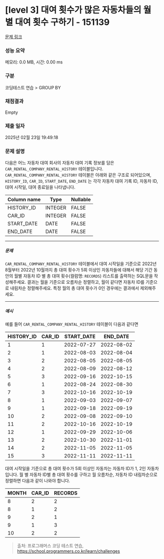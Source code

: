 # [level 3] 대여 횟수가 많은 자동차들의 월별 대여 횟수 구하기 - 151139 

[문제 링크](https://school.programmers.co.kr/learn/courses/30/lessons/151139) 

### 성능 요약

메모리: 0.0 MB, 시간: 0.00 ms

### 구분

코딩테스트 연습 > GROUP BY

### 채점결과

Empty

### 제출 일자

2025년 02월 23일 19:49:18

### 문제 설명

<p>다음은 어느 자동차 대여 회사의 자동차 대여 기록 정보를 담은 <code>CAR_RENTAL_COMPANY_RENTAL_HISTORY</code> 테이블입니다. <code>CAR_RENTAL_COMPANY_RENTAL_HISTORY</code> 테이블은 아래와 같은 구조로 되어있으며, <code>HISTORY_ID</code>, <code>CAR_ID</code>, <code>START_DATE</code>, <code>END_DATE</code> 는 각각 자동차 대여 기록 ID, 자동차 ID, 대여 시작일, 대여 종료일을 나타냅니다.</p>
<table class="table">
        <thead><tr>
<th>Column name</th>
<th>Type</th>
<th>Nullable</th>
</tr>
</thead>
        <tbody><tr>
<td>HISTORY_ID</td>
<td>INTEGER</td>
<td>FALSE</td>
</tr>
<tr>
<td>CAR_ID</td>
<td>INTEGER</td>
<td>FALSE</td>
</tr>
<tr>
<td>START_DATE</td>
<td>DATE</td>
<td>FALSE</td>
</tr>
<tr>
<td>END_DATE</td>
<td>DATE</td>
<td>FALSE</td>
</tr>
</tbody>
      </table>
<hr>

<h5>문제</h5>

<p><code>CAR_RENTAL_COMPANY_RENTAL_HISTORY</code> 테이블에서 대여 시작일을 기준으로 2022년 8월부터 2022년 10월까지 총 대여 횟수가 5회 이상인 자동차들에 대해서 해당 기간 동안의 월별 자동차 ID 별 총 대여 횟수(컬럼명: <code>RECORDS</code>) 리스트를 출력하는 SQL문을 작성해주세요. 결과는 월을 기준으로 오름차순 정렬하고, 월이 같다면 자동차 ID를 기준으로 내림차순 정렬해주세요. 특정 월의 총 대여 횟수가 0인 경우에는 결과에서 제외해주세요.</p>

<hr>

<h5>예시</h5>

<p>예를 들어 <code>CAR_RENTAL_COMPANY_RENTAL_HISTORY</code> 테이블이 다음과 같다면</p>
<table class="table">
        <thead><tr>
<th>HISTORY_ID</th>
<th>CAR_ID</th>
<th>START_DATE</th>
<th>END_DATE</th>
</tr>
</thead>
        <tbody><tr>
<td>1</td>
<td>1</td>
<td>2022-07-27</td>
<td>2022-08-02</td>
</tr>
<tr>
<td>2</td>
<td>1</td>
<td>2022-08-03</td>
<td>2022-08-04</td>
</tr>
<tr>
<td>3</td>
<td>2</td>
<td>2022-08-05</td>
<td>2022-08-05</td>
</tr>
<tr>
<td>4</td>
<td>2</td>
<td>2022-08-09</td>
<td>2022-08-12</td>
</tr>
<tr>
<td>5</td>
<td>3</td>
<td>2022-09-16</td>
<td>2022-10-15</td>
</tr>
<tr>
<td>6</td>
<td>1</td>
<td>2022-08-24</td>
<td>2022-08-30</td>
</tr>
<tr>
<td>7</td>
<td>3</td>
<td>2022-10-16</td>
<td>2022-10-19</td>
</tr>
<tr>
<td>8</td>
<td>1</td>
<td>2022-09-03</td>
<td>2022-09-07</td>
</tr>
<tr>
<td>9</td>
<td>1</td>
<td>2022-09-18</td>
<td>2022-09-19</td>
</tr>
<tr>
<td>10</td>
<td>2</td>
<td>2022-09-08</td>
<td>2022-09-10</td>
</tr>
<tr>
<td>11</td>
<td>2</td>
<td>2022-10-16</td>
<td>2022-10-19</td>
</tr>
<tr>
<td>12</td>
<td>1</td>
<td>2022-09-29</td>
<td>2022-10-06</td>
</tr>
<tr>
<td>13</td>
<td>2</td>
<td>2022-10-30</td>
<td>2022-11-01</td>
</tr>
<tr>
<td>14</td>
<td>2</td>
<td>2022-11-05</td>
<td>2022-11-05</td>
</tr>
<tr>
<td>15</td>
<td>3</td>
<td>2022-11-11</td>
<td>2022-11-11</td>
</tr>
</tbody>
      </table>
<p>대여 시작일을 기준으로 총 대여 횟수가 5회 이상인 자동차는 자동차 ID가 1, 2인 자동차입니다. 월 별 자동차 ID별 총 대여 횟수를 구하고 월 오름차순, 자동차 ID 내림차순으로 정렬하면 다음과 같이 나와야 합니다.</p>
<table class="table">
        <thead><tr>
<th>MONTH</th>
<th>CAR_ID</th>
<th>RECORDS</th>
</tr>
</thead>
        <tbody><tr>
<td>8</td>
<td>2</td>
<td>2</td>
</tr>
<tr>
<td>8</td>
<td>1</td>
<td>2</td>
</tr>
<tr>
<td>9</td>
<td>2</td>
<td>1</td>
</tr>
<tr>
<td>9</td>
<td>1</td>
<td>3</td>
</tr>
<tr>
<td>10</td>
<td>2</td>
<td>2</td>
</tr>
</tbody>
      </table>

> 출처: 프로그래머스 코딩 테스트 연습, https://school.programmers.co.kr/learn/challenges